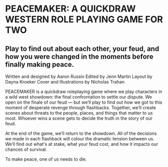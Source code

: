 # PEACEMAKER: A QUICKDRAW WESTERN ROLE PLAYING GAME FOR TWO
## Play to find out about each other, your feud, and how you were changed in the moments before finally making peace.

Written and designed by Aaron Russin
Edited by Jenn Martin
Layout by Dayna Kroeker
Cover and Illustrations by Nicholas Trahan

PEACEMAKER is a quickdraw roleplaying game where we play characters in a wild west showdown: the final confrontation to settle our dispute.
We open on the finale of our feud — but we’ll play to find out how we got to this moment of desperate revenge through flashbacks. Together, we’ll create scenes about threats to the people, places, and things that matter to us most. Whoever wins a scene gets to decide the truth in the story of our feud.

At the end of the game, we’ll return to the showdown. All of the decisions we made in each flashback will colour the dramatic tension between us. We’ll find out what's at stake, what your feud cost, and how it impacts our chances of survival.

To make peace, one of us needs to die.
